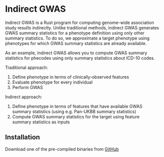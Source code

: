 # Indirect GWAS

Indirect GWAS is a Rust program for computing genome-wide association study results indirectly.
Unlike traditional methods, indirect GWAS generates GWAS summary statistics for a phenotype definition using only other summary statistics.
To do so, we approximate a target phenotype using phenotypes for which GWAS summary statistics are already available.

As an example, indirect GWAS allows you to compute GWAS summary statistics for phecodes using only summary statistics about ICD-10 codes.

Traditional approach:
1. Define phenotype in terms of clinically-observed features
2. Evaluate phenotype for every individual
3. Perform GWAS

Indirect approach:
1. Define phenotype in terms of features that have available GWAS summary statistics (using e.g. Pan-UKBB summary statistics)
2. Compute GWAS summary statistics for the target using feature summary statistics as inputs

## Installation

Download one of the pre-compiled binaries from [GitHub](https://github.com/zietzm/igwas_rs/releases/latest)
